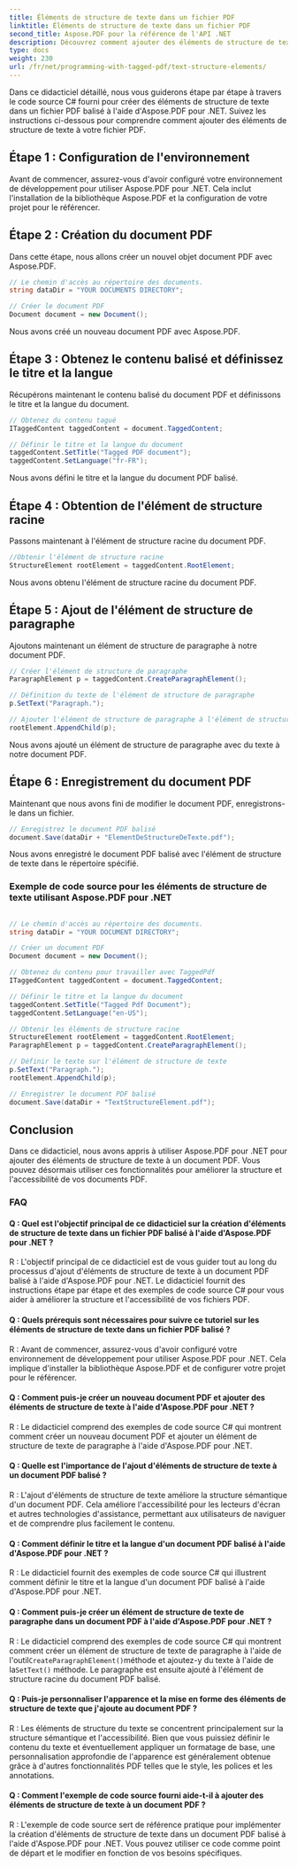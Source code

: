 ```yaml
---
title: Éléments de structure de texte dans un fichier PDF
linktitle: Éléments de structure de texte dans un fichier PDF
second_title: Aspose.PDF pour la référence de l'API .NET
description: Découvrez comment ajouter des éléments de structure de texte dans un fichier PDF à l'aide d'Aspose.PDF pour .NET. Améliorez la structure et l’accessibilité de vos PDF.
type: docs
weight: 230
url: /fr/net/programming-with-tagged-pdf/text-structure-elements/
---
```

Dans ce didacticiel détaillé, nous vous guiderons étape par étape à travers le code source C# fourni pour créer des éléments de structure de texte dans un fichier PDF balisé à l'aide d'Aspose.PDF pour .NET. Suivez les instructions ci-dessous pour comprendre comment ajouter des éléments de structure de texte à votre fichier PDF.

## Étape 1 : Configuration de l'environnement

Avant de commencer, assurez-vous d'avoir configuré votre environnement de développement pour utiliser Aspose.PDF pour .NET. Cela inclut l'installation de la bibliothèque Aspose.PDF et la configuration de votre projet pour le référencer.

## Étape 2 : Création du document PDF

Dans cette étape, nous allons créer un nouvel objet document PDF avec Aspose.PDF.

```csharp
// Le chemin d'accès au répertoire des documents.
string dataDir = "YOUR DOCUMENTS DIRECTORY";

// Créer le document PDF
Document document = new Document();
```

Nous avons créé un nouveau document PDF avec Aspose.PDF.

## Étape 3 : Obtenez le contenu balisé et définissez le titre et la langue

Récupérons maintenant le contenu balisé du document PDF et définissons le titre et la langue du document.

```csharp
// Obtenez du contenu tagué
ITaggedContent taggedContent = document.TaggedContent;

// Définir le titre et la langue du document
taggedContent.SetTitle("Tagged PDF document");
taggedContent.SetLanguage("fr-FR");
```

Nous avons défini le titre et la langue du document PDF balisé.

## Étape 4 : Obtention de l'élément de structure racine

Passons maintenant à l'élément de structure racine du document PDF.

```csharp
//Obtenir l'élément de structure racine
StructureElement rootElement = taggedContent.RootElement;
```

Nous avons obtenu l'élément de structure racine du document PDF.

## Étape 5 : Ajout de l'élément de structure de paragraphe

Ajoutons maintenant un élément de structure de paragraphe à notre document PDF.

```csharp
// Créer l'élément de structure de paragraphe
ParagraphElement p = taggedContent.CreateParagraphElement();

// Définition du texte de l'élément de structure de paragraphe
p.SetText("Paragraph.");

// Ajouter l'élément de structure de paragraphe à l'élément de structure racine
rootElement.AppendChild(p);
```

Nous avons ajouté un élément de structure de paragraphe avec du texte à notre document PDF.

## Étape 6 : Enregistrement du document PDF

Maintenant que nous avons fini de modifier le document PDF, enregistrons-le dans un fichier.

```csharp
// Enregistrez le document PDF balisé
document.Save(dataDir + "ElementDeStructureDeTexte.pdf");
```

Nous avons enregistré le document PDF balisé avec l'élément de structure de texte dans le répertoire spécifié.


### Exemple de code source pour les éléments de structure de texte utilisant Aspose.PDF pour .NET 

```csharp

// Le chemin d'accès au répertoire des documents.
string dataDir = "YOUR DOCUMENT DIRECTORY";

// Créer un document PDF
Document document = new Document();

// Obtenez du contenu pour travailler avec TaggedPdf
ITaggedContent taggedContent = document.TaggedContent;

// Définir le titre et la langue du document
taggedContent.SetTitle("Tagged Pdf Document");
taggedContent.SetLanguage("en-US");

// Obtenir les éléments de structure racine
StructureElement rootElement = taggedContent.RootElement;
ParagraphElement p = taggedContent.CreateParagraphElement();

// Définir le texte sur l'élément de structure de texte
p.SetText("Paragraph.");
rootElement.AppendChild(p);

// Enregistrer le document PDF balisé
document.Save(dataDir + "TextStructureElement.pdf");
```

## Conclusion

Dans ce didacticiel, nous avons appris à utiliser Aspose.PDF pour .NET pour ajouter des éléments de structure de texte à un document PDF. Vous pouvez désormais utiliser ces fonctionnalités pour améliorer la structure et l'accessibilité de vos documents PDF.

### FAQ

#### Q : Quel est l'objectif principal de ce didacticiel sur la création d'éléments de structure de texte dans un fichier PDF balisé à l'aide d'Aspose.PDF pour .NET ?

R : L'objectif principal de ce didacticiel est de vous guider tout au long du processus d'ajout d'éléments de structure de texte à un document PDF balisé à l'aide d'Aspose.PDF pour .NET. Le didacticiel fournit des instructions étape par étape et des exemples de code source C# pour vous aider à améliorer la structure et l'accessibilité de vos fichiers PDF.

#### Q : Quels prérequis sont nécessaires pour suivre ce tutoriel sur les éléments de structure de texte dans un fichier PDF balisé ?

R : Avant de commencer, assurez-vous d'avoir configuré votre environnement de développement pour utiliser Aspose.PDF pour .NET. Cela implique d'installer la bibliothèque Aspose.PDF et de configurer votre projet pour le référencer.

#### Q : Comment puis-je créer un nouveau document PDF et ajouter des éléments de structure de texte à l'aide d'Aspose.PDF pour .NET ?

R : Le didacticiel comprend des exemples de code source C# qui montrent comment créer un nouveau document PDF et ajouter un élément de structure de texte de paragraphe à l'aide d'Aspose.PDF pour .NET.

#### Q : Quelle est l'importance de l'ajout d'éléments de structure de texte à un document PDF balisé ?

R : L'ajout d'éléments de structure de texte améliore la structure sémantique d'un document PDF. Cela améliore l'accessibilité pour les lecteurs d'écran et autres technologies d'assistance, permettant aux utilisateurs de naviguer et de comprendre plus facilement le contenu.

#### Q : Comment définir le titre et la langue d'un document PDF balisé à l'aide d'Aspose.PDF pour .NET ?

R : Le didacticiel fournit des exemples de code source C# qui illustrent comment définir le titre et la langue d'un document PDF balisé à l'aide d'Aspose.PDF pour .NET.

#### Q : Comment puis-je créer un élément de structure de texte de paragraphe dans un document PDF à l'aide d'Aspose.PDF pour .NET ?

 R : Le didacticiel comprend des exemples de code source C# qui montrent comment créer un élément de structure de texte de paragraphe à l'aide de l'outil`CreateParagraphElement()`méthode et ajoutez-y du texte à l'aide de la`SetText()` méthode. Le paragraphe est ensuite ajouté à l'élément de structure racine du document PDF balisé.

#### Q : Puis-je personnaliser l'apparence et la mise en forme des éléments de structure de texte que j'ajoute au document PDF ?

R : Les éléments de structure du texte se concentrent principalement sur la structure sémantique et l'accessibilité. Bien que vous puissiez définir le contenu du texte et éventuellement appliquer un formatage de base, une personnalisation approfondie de l'apparence est généralement obtenue grâce à d'autres fonctionnalités PDF telles que le style, les polices et les annotations.

#### Q : Comment l'exemple de code source fourni aide-t-il à ajouter des éléments de structure de texte à un document PDF ?

R : L'exemple de code source sert de référence pratique pour implémenter la création d'éléments de structure de texte dans un document PDF balisé à l'aide d'Aspose.PDF pour .NET. Vous pouvez utiliser ce code comme point de départ et le modifier en fonction de vos besoins spécifiques.
